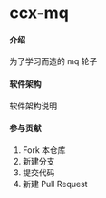 # ccx-mq

#### 介绍
为了学习而造的 mq 轮子

#### 软件架构
软件架构说明

#### 参与贡献
1.  Fork 本仓库
2.  新建分支
3.  提交代码
4.  新建 Pull Request
